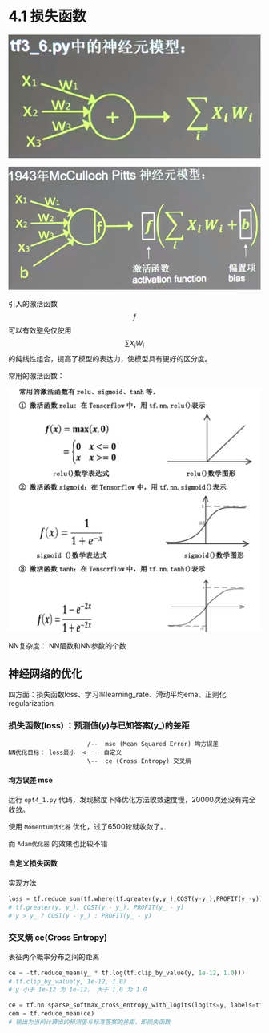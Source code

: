 # 4.1 损失函数

![](4-1.png)

![](4-2.png)

引入的激活函数 $$f$$ 可以有效避免仅使用 $$\sum X_{i}W_{i} $$ 的纯线性组合，提高了模型的表达力，使模型具有更好的区分度。

常用的激活函数：

![](4-3.png)

NN复杂度： NN层数和NN参数的个数

## 神经网络的优化

四方面：损失函数loss、学习率learning_rate、滑动平均ema、正则化regularization

### 损失函数(loss) ：预测值(y)与已知答案(y_)的差距

```
                      /--  mse (Mean Squared Error) 均方误差
NN优化目标： loss最小  <---- 自定义
                      \--  ce (Cross Entropy) 交叉熵
```

#### 均方误差 mse

运行 `opt4_1.py` 代码，发现梯度下降优化方法收敛速度慢，20000次还没有完全收敛。

使用 `Momentum优化器` 优化，过了6500轮就收敛了。

而 `Adam优化器` 的效果也比较不错

#### 自定义损失函数

 实现方法

```python
loss = tf.reduce_sum(tf.where(tf.greater(y,y_),COST(y-y_),PROFIT(y_-y)))
# tf.greater(y, y_), COST(y - y_), PROFIT(y_ - y)
# y > y_ ? COST(y - y_) : PROFIT(y_ - y)
```

### 交叉熵 ce(Cross Entropy)

表征两个概率分布之间的距离

```python
ce = -tf.reduce_mean(y_ * tf.log(tf.clip_by_value(y, 1e-12, 1.0)))
# tf.clip_by_value(y, 1e-12, 1.0)
# y 小于 1e-12 为 1e-12， 大于 1.0 为 1.0
```

```python
ce = tf.nn.sparse_softmax_cross_entropy_with_logits(logits=y, labels=tf.argmax(y_, 1))
cem = tf.reduce_mean(ce)
# 输出为当前计算出的预测值与标准答案的差距，即损失函数
```

